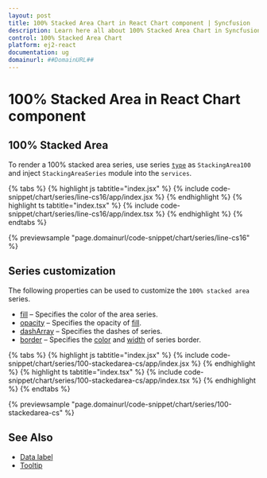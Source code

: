 ```yaml
---
layout: post
title: 100% Stacked Area Chart in React Chart component | Syncfusion
description: Learn here all about 100% Stacked Area Chart in Syncfusion React Chart component of Syncfusion Essential JS 2 and more.
control: 100% Stacked Area Chart 
platform: ej2-react
documentation: ug
domainurl: ##DomainURL##
---
```

# 100% Stacked Area in React Chart component

## 100% Stacked Area

To render a 100% stacked area series, use series [`type`](https://ej2.syncfusion.com/react/documentation/api/chart/series/#type) as `StackingArea100` and inject `StackingAreaSeries` module into the `services`.

{% tabs %}
{% highlight js tabtitle="index.jsx" %}
{% include code-snippet/chart/series/line-cs16/app/index.jsx %}
{% endhighlight %}
{% highlight ts tabtitle="index.tsx" %}
{% include code-snippet/chart/series/line-cs16/app/index.tsx %}
{% endhighlight %}
{% endtabs %}

 {% previewsample "page.domainurl/code-snippet/chart/series/line-cs16" %}

## Series customization

The following properties can be used to customize the `100% stacked area` series.

* [fill](https://ej2.syncfusion.com/react/documentation/api/chart/seriesModel/#fill) – Specifies the color of the area series.
* [opacity](https://ej2.syncfusion.com/react/documentation/api/chart/seriesModel/#opacity) – Specifies the opacity of [fill](https://ej2.syncfusion.com/react/documentation/api/chart/seriesModel/#fill).
* [dashArray](https://ej2.syncfusion.com/react/documentation/api/chart/seriesModel/#dasharray) – Specifies the dashes of series.
* [border](https://ej2.syncfusion.com/react/documentation/api/chart/borderModel/#properties) – Specifies the [color](https://ej2.syncfusion.com/react/documentation/api/chart/borderModel/#color) and [width](https://ej2.syncfusion.com/react/documentation/api/chart/borderModel/#width) of series border.

{% tabs %}
{% highlight js tabtitle="index.jsx" %}
{% include code-snippet/chart/series/100-stackedarea-cs/app/index.jsx %}
{% endhighlight %}
{% highlight ts tabtitle="index.tsx" %}
{% include code-snippet/chart/series/100-stackedarea-cs/app/index.tsx %}
{% endhighlight %}
{% endtabs %}

 {% previewsample "page.domainurl/code-snippet/chart/series/100-stackedarea-cs" %}

## See Also

* [Data label](./data-labels/)
* [Tooltip](./tool-tip/)
